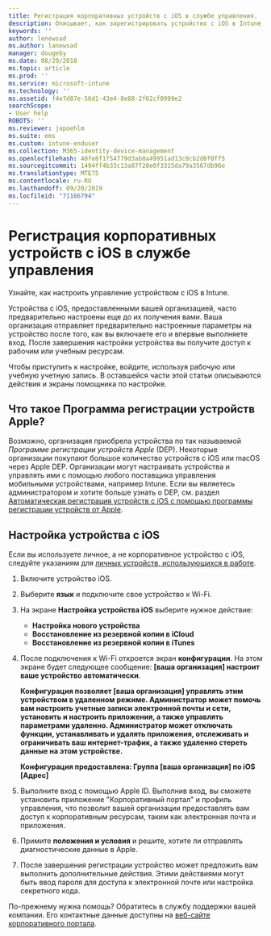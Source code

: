 ```yaml
---
title: Регистрация корпоративных устройств с iOS в службе управления. | Microsoft Docs
description: Описывает, как зарегистрировать устройство с iOS в Intune, если оно приобретено и предоставлено вашей организацией.
keywords: ''
author: lenewsad
ms.author: lanewsad
manager: dougeby
ms.date: 08/29/2018
ms.topic: article
ms.prod: ''
ms.service: microsoft-intune
ms.technology: ''
ms.assetid: f4e7d87e-56d1-43e4-8e88-2f62cf0999e2
searchScope:
- User help
ROBOTS: ''
ms.reviewer: japoehlm
ms.suite: ems
ms.custom: intune-enduser
ms.collection: M365-identity-device-management
ms.openlocfilehash: 40fe8f1f54779d3ab0a49951ad13c0cb2d0f0ff5
ms.sourcegitcommit: 1494ff4b33c13a87f20e0f3315da79a3567db96e
ms.translationtype: MTE75
ms.contentlocale: ru-RU
ms.lasthandoff: 09/20/2019
ms.locfileid: "71166794"
---
```

# <a name="enroll-your-organization-provided-ios-device-in-management"></a>Регистрация корпоративных устройств с iOS в службе управления

Узнайте, как настроить управление устройством с iOS в Intune.  

Устройства с iOS, предоставленными вашей организацией, часто предварительно настроены еще до их получения вами. Ваша организация отправляет предварительно настроенные параметры на устройство после того, как вы включаете его и впервые выполняете вход. После завершения настройки устройства вы получите доступ к рабочим или учебным ресурсам.  

Чтобы приступить к настройке, войдите, используя рабочую или учебную учетную запись. В оставшейся части этой статьи описываются действия и экраны помощника по настройке. 

## <a name="what-is-apple-dep"></a>Что такое Программа регистрации устройств Apple?

Возможно, организация приобрела устройства по так называемой *Программе регистрации устройств Apple* (DEP). Некоторые организации покупают большое количество устройств с iOS или macOS через Apple DEP. Организации могут настраивать устройства и управлять ими с помощью любого поставщика управления мобильными устройствами, например Intune. Если вы являетесь администратором и хотите больше узнать о DEP, см. раздел [Автоматическая регистрация устройств с iOS с помощью программы регистрации устройств от Apple](https://docs.microsoft.com/intune/device-enrollment-program-enroll-ios.md).  

## <a name="set-up-your-ios-device"></a>Настройка устройства с iOS

Если вы используете личное, а не корпоративное устройство с iOS, следуйте указаниям для [личных устройств, использующихся в работе](enroll-your-device-in-intune-ios.md).  

1. Включите устройство iOS.
2. Выберите **язык** и подключите свое устройство к Wi-Fi.
3. На экране **Настройка устройства iOS** выберите нужное действие:
   - **Настройка нового устройства**
   - **Восстановление из резервной копии в iCloud**
   - **Восстановление из резервной копии в iTunes**

4. После подключения к Wi-Fi откроется экран **конфигурации**. На этом экране будет следующее сообщение: **[ваша организация] настроит ваше устройство автоматически**.

   **Конфигурация позволяет [ваша организация] управлять этим устройством в удаленном режиме. Администратор может помочь вам настроить учетные записи электронной почты и сети, установить и настроить приложения, а также управлять параметрами удаленно. Администратор может отключать функции, устанавливать и удалять приложения, отслеживать и ограничивать ваш интернет-трафик, а также удаленно стереть данные на этом устройстве.**
 
   **Конфигурация предоставлена: Группа [ваша организация] по iOS [Адрес]**

5. Выполните вход с помощью Apple ID. Выполнив вход, вы сможете установить приложение "Корпоративный портал" и профиль управления, что позволит вашей организации предоставлять вам доступ к корпоративным ресурсам, таким как электронная почта и приложения.
6. Примите **положения и условия** и решите, хотите ли отправлять диагностические данные в Apple.
7. После завершения регистрации устройство может предложить вам выполнить дополнительные действия. Этими действиями могут быть ввод пароля для доступа к электронной почте или настройка секретного кода.

По-прежнему нужна помощь? Обратитесь в службу поддержки вашей компании. Его контактные данные доступны на [веб-сайте корпоративного портала](https://go.microsoft.com/fwlink/?linkid=2010980).
